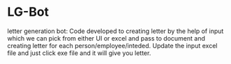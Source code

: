 # LG-Bot
letter generation bot:
Code developed to creating letter by the help of input which we can pick from either UI or excel and pass to document and creating letter for each person/employee/inteded. Update the input excel file and just click exe file and it will give you letter.
